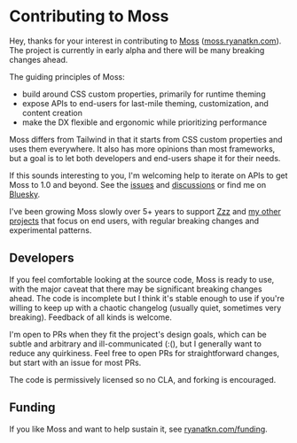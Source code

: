 # Contributing to Moss

Hey, thanks for your interest in contributing to
[Moss](https://github.com/ryanatkn/moss)
([moss.ryanatkn.com](https://moss.ryanatkn.com/)).
The project is currently in early alpha and
there will be many breaking changes ahead.

The guiding principles of Moss:

- build around CSS custom properties, primarily for runtime theming
- expose APIs to end-users for last-mile theming, customization, and content creation
- make the DX flexible and ergonomic while prioritizing performance

Moss differs from Tailwind in that it starts from CSS custom properties and uses them everywhere.
It also has more opinions than most frameworks,
but a goal is to let both developers and end-users shape it for their needs.

If this sounds interesting to you,
I'm welcoming help to iterate on APIs to get Moss to 1.0 and beyond.
See the [issues](https://github.com/ryanatkn/moss/issues)
and [discussions](https://github.com/ryanatkn/moss/discussions)
or find me on [Bluesky](https://bsky.app/profile/ryanatkn.com).

I've been growing Moss slowly over 5+ years
to support [Zzz](https://www.zzz.software/) and [my other projects](http://www.ryanatkn.com/)
that focus on end users, with regular breaking changes and experimental patterns.

## Developers

If you feel comfortable looking at the source code,
Moss is ready to use, with the major caveat that there may be significant breaking changes ahead.
The code is incomplete but I think it's stable enough to use
if you're willing to keep up with a chaotic changelog (usually quiet, sometimes very breaking).
Feedback of all kinds is welcome.

I'm open to PRs when they fit the project's design goals, which can be subtle and arbitrary
and ill-communicated (:(), but I generally want to reduce any quirkiness.
Feel free to open PRs for straightforward changes, but start with an issue for most PRs.

The code is permissively licensed so no CLA, and forking is encouraged.

## Funding

If you like Moss and want to help sustain it,
see [ryanatkn.com/funding](https://www.ryanatkn.com/funding).
